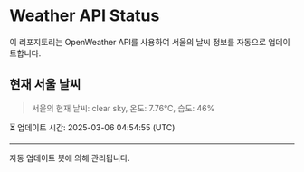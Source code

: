 
# Weather API Status

이 리포지토리는 OpenWeather API를 사용하여 서울의 날씨 정보를 자동으로 업데이트합니다.

## 현재 서울 날씨
> 서울의 현재 날씨: clear sky, 온도: 7.76°C, 습도: 46%

⏳ 업데이트 시간: 2025-03-06 04:54:55 (UTC)

---
자동 업데이트 봇에 의해 관리됩니다.
